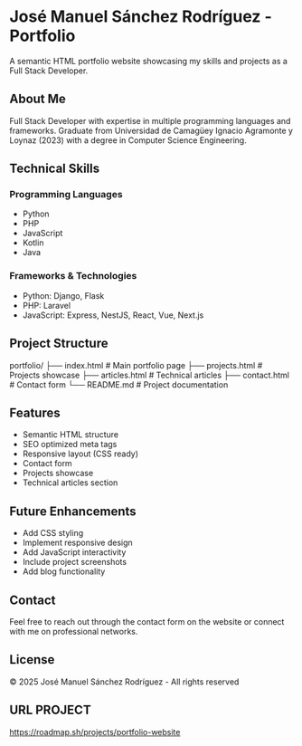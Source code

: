 # José Manuel Sánchez Rodríguez - Portfolio

A semantic HTML portfolio website showcasing my skills and projects as a Full Stack Developer.

## About Me

Full Stack Developer with expertise in multiple programming languages and frameworks. Graduate from Universidad de Camagüey Ignacio Agramonte y Loynaz (2023) with a degree in Computer Science Engineering.

## Technical Skills

### Programming Languages
- Python
- PHP
- JavaScript
- Kotlin
- Java

### Frameworks & Technologies
- Python: Django, Flask
- PHP: Laravel
- JavaScript: Express, NestJS, React, Vue, Next.js

## Project Structure

portfolio/
├── index.html        # Main portfolio page
├── projects.html     # Projects showcase
├── articles.html     # Technical articles
├── contact.html      # Contact form
└── README.md        # Project documentation


## Features

- Semantic HTML structure
- SEO optimized meta tags
- Responsive layout (CSS ready)
- Contact form
- Projects showcase
- Technical articles section

## Future Enhancements

- Add CSS styling
- Implement responsive design
- Add JavaScript interactivity
- Include project screenshots
- Add blog functionality

## Contact

Feel free to reach out through the contact form on the website or connect with me on professional networks.

## License

© 2025 José Manuel Sánchez Rodríguez - All rights reserved

## URL PROJECT

https://roadmap.sh/projects/portfolio-website